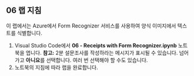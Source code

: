 ﻿---
lab:
    title: 'Form Recognizer를 사용하여 영수증 분석'
---

## 06 랩 지침
이 랩에서는 Azure에서 Form Recognizer 서비스를 사용하여 양식 이미지에서 텍스트를 식별합니다.

1.  Visual Studio Code에서 **06 - Receipts with Form Recognizer.ipynb** 노트북을 엽니다. 
    **참고:** 2분 설문조사를 작성하라는 메시지가 표시될 수 있습니다. 넘어가고 **아니요**를 선택합니다. 여러 번 선택해야 할 수도 있습니다.
2.  노트북의 지침에 따라 랩을 완료합니다.
